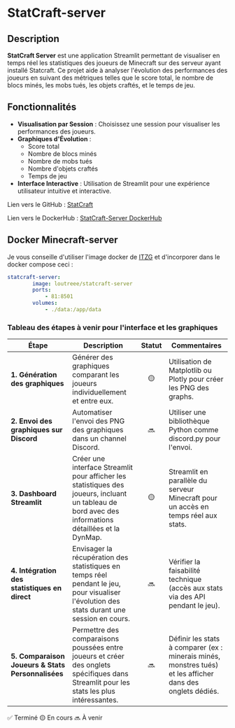 # StatCraft-server

## Description

**StatCraft Server** est une application Streamlit permettant de visualiser en temps réel les statistiques des joueurs de Minecraft sur des serveur ayant installé Statcraft. Ce projet aide à analyser l'évolution des performances des joueurs en suivant des métriques telles que le score total, le nombre de blocs minés, les mobs tués, les objets craftés, et le temps de jeu.

## Fonctionnalités

- **Visualisation par Session** : Choisissez une session pour visualiser les performances des joueurs.
- **Graphiques d'Évolution** :
  - Score total
  - Nombre de blocs minés
  - Nombre de mobs tués
  - Nombre d'objets craftés
  - Temps de jeu
- **Interface Interactive** : Utilisation de Streamlit pour une expérience utilisateur intuitive et interactive.

Lien vers le GitHub : [StatCraft](https://github.com/Loutreee/StatCraft)

Lien vers le DockerHub : [StatCraft-Server DockerHub](https://hub.docker.com/r/loutreee/statcraft-server)

## Docker Minecraft-server

Je vous conseille d'utiliser l'image docker de [ITZG](https://hub.docker.com/r/itzg/minecraft-server) et d'incorporer dans le docker compose ceci :

```yml
statcraft-server:
        image: loutreee/statcraft-server
        ports: 
            - 81:8501
        volumes:
            - ./data:/app/data
```

### Tableau des étapes à venir pour l'interface et les graphiques

| **Étape**                                  | **Description**                                                                                                                                           | **Statut**            | **Commentaires**                                                                                                  |
|--------------------------------------------|-----------------------------------------------------------------------------------------------------------------------------------------------------------|:-----------------------:|--------------------------------------------------------------------------------------------------------------------|
| **1. Génération des graphiques**           | Générer des graphiques comparant les joueurs individuellement et entre eux.                                                                                | 🟡 | Utilisation de Matplotlib ou Plotly pour créer les PNG des graphs.                                                |
| **2. Envoi des graphiques sur Discord**    | Automatiser l'envoi des PNG des graphiques dans un channel Discord.                                                                                        | 🔜 | Utiliser une bibliothèque Python comme discord.py pour l'envoi.                                                   |
| **3. Dashboard Streamlit**                 | Créer une interface Streamlit pour afficher les statistiques des joueurs, incluant un tableau de bord avec des informations détaillées et la DynMap.        | 🟡 | Streamlit en parallèle du serveur Minecraft pour un accès en temps réel aux stats.                                |
| **4. Intégration des statistiques en direct** | Envisager la récupération des statistiques en temps réel pendant le jeu, pour visualiser l'évolution des stats durant une session en cours.                 | 🔜 | Vérifier la faisabilité technique (accès aux stats via des API pendant le jeu).                                   |
| **5. Comparaison Joueurs & Stats Personnalisées** | Permettre des comparaisons poussées entre joueurs et créer des onglets spécifiques dans Streamlit pour les stats les plus intéressantes.                    | 🔜 | Définir les stats à comparer (ex : minerais minés, monstres tués) et les afficher dans des onglets dédiés.         |

✅ Terminé 🟡 En cours 🔜 À venir
